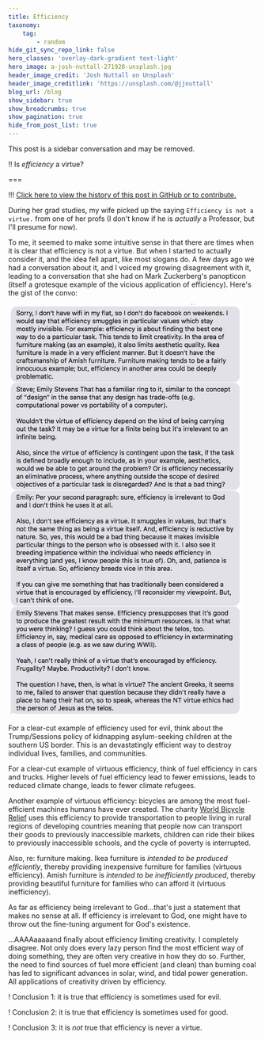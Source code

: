 ```yaml
---
title: Efficiency
taxonomy:
    tag:
        - random
hide_git_sync_repo_link: false
hero_classes: 'overlay-dark-gradient text-light'
hero_image: a-josh-nuttall-271928-unsplash.jpg
header_image_credit: 'Josh Nuttall on Unsplash'
header_image_creditlink: 'https://unsplash.com/@jjnuttall'
blog_url: /blog
show_sidebar: true
show_breadcrumbs: true
show_pagination: true
hide_from_post_list: true
---
```


This post is a sidebar conversation and may be removed.

!! Is *efficiency* a virtue?

===

!!! [Click here to view the history of this post in GitHub or to contribute.](https://github.com/cmadland/phd/commits/master/pages/01.blog/efficiency/item.md)

During her grad studies, my wife picked up the saying `Efficiency is not a virtue.` from one of her profs (I don't know if he is *actually* a Professor, but I'll presume for now).

To me, it seemed to make some intuitive sense in that there are times when it is clear that efficiency is not a virtue. But when I started to actually consider it, and the idea fell apart, like most slogans do. A few days ago we had a conversation about it, and I voiced my growing disagreement with it, leading to a conversation that she had on Mark Zuckerberg's panopticon (itself a grotesque example of the vicious application of efficiency). Here's the gist of the convo:

![Efficiency Convo](efficiency-convo.png)

For a clear-cut example of efficiency used for evil, think about the Trump/Sessions policy of kidnapping asylum-seeking children at the southern US border. This is an devastatingly efficient way to destroy individual lives, families, and communities.

For a clear-cut example of virtuous efficiency, think of fuel efficiency in cars and trucks. Higher levels of fuel efficiency lead to fewer emissions, leads to reduced climate change, leads to fewer climate refugees.

Another example of virtuous efficiency: bicycles are among the most fuel-efficient machines humans have ever created. The charity [World Bicycle Relief](https://worldbicyclerelief.org/en/) uses this efficiency to provide transportation to people living in rural regions of developing countries meaning that people now can transport their goods to previously inaccessible markets, children can ride their bikes to previously inaccessible schools, and the cycle of poverty is interrupted.

Also, re: furniture making. Ikea furniture is *intended to be produced efficiently*, thereby providing inexpensive furniture for families (virtuous efficiency). Amish furniture is *intended to be inefficiently produced*, thereby providing beautiful furniture for families who can afford it (virtuous inefficiency).

As far as efficiency being irrelevant to God...that's just a statement that makes no sense at all. If efficiency is irrelevant to God, one might have to throw out the fine-tuning argument for God's existence.

…AAAAaaaaand finally about efficiency limiting creativity. I completely disagree. Not only does every lazy person find the most efficient way of doing something, they are often very creative in how they do so. Further, the need to find sources of fuel more efficient (and clean) than burning coal has led to significant advances in solar, wind, and tidal power generation. All applications of creativity driven by efficiency.

! Conclusion 1: it is true that efficiency is sometimes used for evil.

! Conclusion 2: it is true that efficiency is sometimes used for good.

! Conclusion 3: it is *not* true that efficiency is never a virtue.
